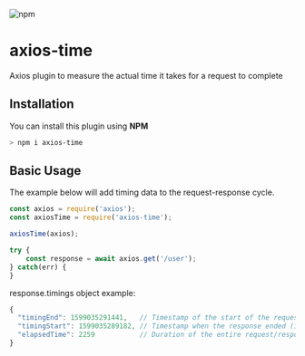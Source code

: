 ![npm](https://img.shields.io/npm/v/axios-time)


# axios-time
Axios plugin to measure the actual time it takes for a request to complete

## Installation
You can install this plugin using **NPM**
```bash
> npm i axios-time
```

## Basic Usage
The example below will add timing data to the request-response cycle.
```js
const axios = require('axios');
const axiosTime = require('axios-time');

axiosTime(axios);

try {
    const response = await axios.get('/user');
} catch(err) {
}
```

response.timings object example:

```js
{
  "timingEnd": 1599035291441,   // Timestamp of the start of the request (in Unix Epoch milliseconds).
  "timingStart": 1599035289182, // Timestamp when the response ended (in Unix Epoch milliseconds).
  "elapsedTime": 2259           // Duration of the entire request/response in milliseconds.
}
```
